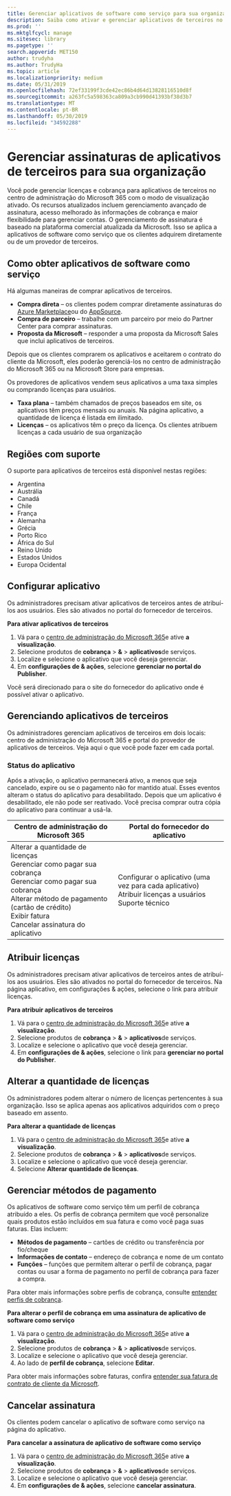 ```yaml
---
title: Gerenciar aplicativos de software como serviço para sua organização
description: Saiba como ativar e gerenciar aplicativos de terceiros no centro de administração do Microsoft 365
ms.prod: ''
ms.mktglfcycl: manage
ms.sitesec: library
ms.pagetype: ''
search.appverid: MET150
author: trudyha
ms.author: TrudyHa
ms.topic: article
ms.localizationpriority: medium
ms.date: 05/31/2019
ms.openlocfilehash: 72ef33199f3cde42ec86b4d64d13828116510d8f
ms.sourcegitcommit: a263fc5a598363ca809a3cb990d41393bf38d3b7
ms.translationtype: MT
ms.contentlocale: pt-BR
ms.lasthandoff: 05/30/2019
ms.locfileid: "34592288"
---
```

# <a name="manage-third-party-app-subscriptions-for-your-organization"></a>Gerenciar assinaturas de aplicativos de terceiros para sua organização

Você pode gerenciar licenças e cobrança para aplicativos de terceiros no centro de administração do Microsoft 365 com o modo de visualização ativado. Os recursos atualizados incluem gerenciamento avançado de assinatura, acesso melhorado às informações de cobrança e maior flexibilidade para gerenciar contas. O gerenciamento de assinatura é baseado na plataforma comercial atualizada da Microsoft. Isso se aplica a aplicativos de software como serviço que os clientes adquirem diretamente ou de um provedor de terceiros.

## <a name="how-to-get-software-as-a-service-apps"></a>Como obter aplicativos de software como serviço
Há algumas maneiras de comprar aplicativos de terceiros.
- **Compra direta** – os clientes podem comprar diretamente assinaturas do [Azure Marketplace](https://azuremarketplace.microsoft.com/marketplace/)ou do [AppSource](http://www.appsource.com/). 
- **Compra de parceiro** – trabalhe com um parceiro por meio do Partner Center para comprar assinaturas. 
- **Proposta da Microsoft** – responder a uma proposta da Microsoft Sales que inclui aplicativos de terceiros. 

Depois que os clientes comprarem os aplicativos e aceitarem o contrato do cliente da Microsoft, eles poderão gerenciá-los no centro de administração do Microsoft 365 ou na Microsoft Store para empresas.

Os provedores de aplicativos vendem seus aplicativos a uma taxa simples ou comprando licenças para usuários. 
- **Taxa plana** – também chamados de preços baseados em site, os aplicativos têm preços mensais ou anuais. Na página aplicativo, a quantidade de licença é listada em ilimitado. 
- **Licenças** – os aplicativos têm o preço da licença. Os clientes atribuem licenças a cada usuário de sua organização

## <a name="supported-regions"></a>Regiões com suporte
O suporte para aplicativos de terceiros está disponível nestas regiões:
- Argentina
- Austrália
- Canadá
- Chile
- França
- Alemanha
- Grécia
- Porto Rico
- África do Sul
- Reino Unido
- Estados Unidos
- Europa Ocidental

## <a name="set-up-app"></a>Configurar aplicativo
Os administradores precisam ativar aplicativos de terceiros antes de atribuí-los aos usuários. Eles são ativados no portal do fornecedor de terceiros. 

**Para ativar aplicativos de terceiros**
1. Vá para o [centro de administração do Microsoft 365](https://go.microsoft.com/fwlink/p/?linkid=837890)e ative **a visualização**.
2. Selecione produtos de **cobrança** > **&** > **aplicativos**de serviços.
3. Localize e selecione o aplicativo que você deseja gerenciar. 
4. Em **configurações de & ações**, selecione **gerenciar no portal do Publisher**. 

Você será direcionado para o site do fornecedor do aplicativo onde é possível ativar o aplicativo. 

## <a name="managing-3rd-party-apps"></a>Gerenciando aplicativos de terceiros
Os administradores gerenciam aplicativos de terceiros em dois locais: centro de administração do Microsoft 365 e portal do provedor de aplicativos de terceiros. Veja aqui o que você pode fazer em cada portal.

### <a name="app-status"></a>Status do aplicativo
Após a ativação, o aplicativo permanecerá ativo, a menos que seja cancelado, expire ou se o pagamento não for mantido atual. Esses eventos alteram o status do aplicativo para desabilitado. Depois que um aplicativo é desabilitado, ele não pode ser reativado. Você precisa comprar outra cópia do aplicativo para continuar a usá-la.

| Centro de administração do Microsoft 365 | Portal do fornecedor do aplicativo |
| --- | --- |
| Alterar a quantidade de licenças <br> Gerenciar como pagar sua cobrança <br> Gerenciar como pagar sua cobrança <br> Alterar método de pagamento (cartão de crédito) <br> Exibir fatura <br> Cancelar assinatura do aplicativo | Configurar o aplicativo (uma vez para cada aplicativo) <br> Atribuir licenças a usuários <br> Suporte técnico |

## <a name="assign-licenses"></a>Atribuir licenças
Os administradores precisam ativar aplicativos de terceiros antes de atribuí-los aos usuários. Eles são ativados no portal do fornecedor de terceiros. Na página aplicativo, em configurações & ações, selecione o link para atribuir licenças.

**Para atribuir aplicativos de terceiros**

1. Vá para o [centro de administração do Microsoft 365](https://go.microsoft.com/fwlink/p/?linkid=837890)e ative **a visualização**.
2. Selecione produtos de **cobrança** > **&** > **aplicativos**de serviços.
3. Localize e selecione o aplicativo que você deseja gerenciar. 
4. Em **configurações de & ações**, selecione o link para **gerenciar no portal do Publisher**. 
 
## <a name="change-license-quantity"></a>Alterar a quantidade de licenças
Os administradores podem alterar o número de licenças pertencentes à sua organização. Isso se aplica apenas aos aplicativos adquiridos com o preço baseado em assento.

**Para alterar a quantidade de licenças**

1. Vá para o [centro de administração do Microsoft 365](https://go.microsoft.com/fwlink/p/?linkid=837890)e ative **a visualização**.
2. Selecione produtos de **cobrança** > **&** > **aplicativos**de serviços.
3. Localize e selecione o aplicativo que você deseja gerenciar. 
4. Selecione **Alterar quantidade de licenças**. 

## <a name="manage-payment-methods"></a>Gerenciar métodos de pagamento
Os aplicativos de software como serviço têm um perfil de cobrança atribuído a eles. Os perfis de cobrança permitem que você personalize quais produtos estão incluídos em sua fatura e como você paga suas faturas. Elas incluem:

- **Métodos de pagamento** – cartões de crédito ou transferência por fio/cheque
- **Informações de contato** – endereço de cobrança e nome de um contato
- **Funções** – funções que permitem alterar o perfil de cobrança, pagar contas ou usar a forma de pagamento no perfil de cobrança para fazer a compra. 

Para obter mais informações sobre perfis de cobrança, consulte [entender perfis de cobrança](https://docs.microsoft.com/microsoft-store/billing-profile). 

**Para alterar o perfil de cobrança em uma assinatura de aplicativo de software como serviço**

1. Vá para o [centro de administração do Microsoft 365](https://go.microsoft.com/fwlink/p/?linkid=837890)e ative **a visualização**.
2. Selecione produtos de **cobrança** > **&** > **aplicativos**de serviços.
3. Localize e selecione o aplicativo que você deseja gerenciar. 
4. Ao lado de **perfil de cobrança**, selecione **Editar**.

Para obter mais informações sobre faturas, confira [entender sua fatura de contrato de cliente da Microsoft](https://docs.microsoft.com/microsoft-store/billing-understand-your-invoice-msfb).

## <a name="cancel-subscription"></a>Cancelar assinatura
Os clientes podem cancelar o aplicativo de software como serviço na página do aplicativo. 

**Para cancelar a assinatura de aplicativo de software como serviço**

1. Vá para o [centro de administração do Microsoft 365](https://go.microsoft.com/fwlink/p/?linkid=837890)e ative **a visualização**.
2. Selecione produtos de **cobrança** > **&** > **aplicativos**de serviços.
3. Localize e selecione o aplicativo que você deseja gerenciar. 
4. Em **configurações de & ações**, selecione **cancelar assinatura**.
